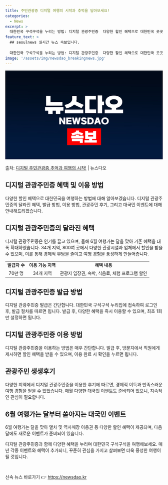 ```yaml
---
title: 주민관광증 디지털 여행의 시작과 추억을 담아보세요!
categories:
  - News
excerpt: >
  대한민국 구석구석을 누리는 방법: 디지털 관광주민증  다양한 할인 혜택으로 대한민국 곳곳을 여행하는 가장 좋…
feature_text: >
  ## seoulnews 실시간 뉴스 속보입니다.

  대한민국 구석구석을 누리는 방법: 디지털 관광주민증  다양한 할인 혜택으로 대한민국 곳곳을 여행하는 가장 좋…
image: '/assets/img/newsdao_breakingnews.jpg'
---
```


![뉴스다오 속보](/assets/img/newsdao_breakingnews.jpg)

<p>출처: <a href="https://newsdao.kr/4123" rel="dofollow">디지털 주민관광증 추억과 여행의 시작!</a> | 뉴스다오</p>

<h2 data-ke-size="size26">디지털 관광주민증 혜택 및 이용 방법</h2>
<p data-ke-size="size16">다양한 할인 혜택으로 대한민국을 여행하는 방법에 대해 알아보겠습니다. 디지털 관광주민증의 달라진 혜택, 발급 방법, 이용 방법, 관광주민 후기, 그리고 대국민 이벤트에 대해 안내해드리겠습니다.</p>

<h2 data-ke-size="size24">디지털 관광주민증의 달라진 혜택</h2>
<p data-ke-size="size16">디지털 관광주민증은 인기를 끌고 있으며, 올해 6월 여행가는 달을 맞아 기존 혜택을 대폭 확대하였습니다. 34개 지역, 800여 곳에서 다양한 관광시설과 업체에서 할인을 받을 수 있으며, 이를 통해 경제적 부담을 줄이고 여행 경험을 풍성하게 만들어줍니다.</p>

<table>
	<tr>
		<td style="text-align: center; height: 17px;"><b>발급자 수</b></td>
		<td style="text-align: center; height: 17px;"><b>이용 가능 지역</b></td>
		<td style="text-align: center; height: 17px;"><b>혜택 내용</b></td>
	</tr>
	<tr>
		<td style="text-align: center; height: 17px;">70만 명</td>
		<td style="text-align: center; height: 17px;">34개 지역</td>
		<td style="text-align: center; height: 17px;">관광지 입장권, 숙박, 식음료, 체험 프로그램 할인</td>
	</tr>
</table>

<h2 data-ke-size="size24">디지털 관광주민증 발급 방법</h2>
<p data-ke-size="size16">디지털 관광주민증 발급은 간단합니다. 대한민국 구석구석 누리집에 접속하여 로그인 후, 발급 절차를 따르면 됩니다. 발급 후, 다양한 혜택을 즉시 이용할 수 있으며, 최초 1회만 설정하면 됩니다.</p>

<h2 data-ke-size="size24">디지털 관광주민증 이용 방법</h2>
<p data-ke-size="size16">디지털 관광주민증을 이용하는 방법은 매우 간단합니다. 발급 후, 방문지에서 직원에게 제시하면 할인 혜택을 받을 수 있으며, 이용 완료 시 확인을 누르면 됩니다.</p>

<h2 data-ke-size="size24">관광주민 생생후기</h2>
<p data-ke-size="size16">다양한 지역에서 디지털 관광주민증을 이용한 후기에 따르면, 경제적 이득과 만족스러운 여행 경험을 얻을 수 있었습니다. 매월 다양한 대국민 이벤트도 준비되어 있으니, 지속적인 관심이 필요합니다.</p>

<h2 data-ke-size="size24">6월 여행가는 달부터 쏟아지는 대국민 이벤트</h2>
<p data-ke-size="size16">6월 여행가는 달을 맞아 열차 및 역사매장 이용권 등 다양한 할인 혜택이 제공되며, 다음달에도 새로운 이벤트가 준비되어 있습니다.</p>

<p data-ke-size="size16">디지털 관광주민증과 함께 다양한 혜택을 누리며 대한민국 구석구석을 여행해보세요. 매년 각종 이벤트와 혜택이 추가되니, 꾸준히 관심을 가지고 살펴보면 더욱 풍성한 여행이 될 것입니다.</p>

<p data-ke-size="size16">&nbsp;</p> 

신속 뉴스 바로가기 👉 <a href="https://newsdao.kr" rel="dofollow">https://newsdao.kr</a>


